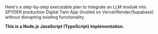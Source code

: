 Here's a step-by-step executable plan to integrate an LLM module into SPYDER production Digital Twin App (hosted on Vercel/Render/Supabase) without disrupting existing functionality. 

**This is a Node.js JavaScript (TypeScript) implementation.**
